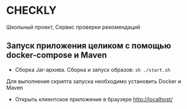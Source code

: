 # CHECKLY
Школьный проект, Сервис проверки рекомендаций

## Запуск приложения целиком c помощью docker-compose и Maven
* Сборка Jar-архива. Сборка и запуск образов:
  `sh ./start.sh`

Для выполнения скрипта запуска необходимо установить Docker и Maven

* Открыть клиентское приложение в браузере [http://localhost/](http://localhost/) 
